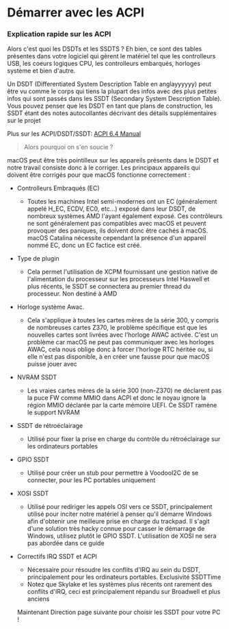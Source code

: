 # Démarrer avec les ACPI

### Explication rapide sur les ACPI

Alors c'est quoi les DSDTs et les SSDTS ? Eh bien, ce sont des tables présentes dans votre logiciel qui gèrent le matériel tel que les controlleurs USB, les coeurs logiques CPU, les controlleurs embarqués, horloges système et bien d'autre.

Un DSDT (Differentiated System Description Table en anglayyyyyy) peut être vu comme le corps qui tiens la plupart des infos avec des plus petites infos qui sont passés dans les SSDT (Secondary System Description Table). Vous pouvez penser que les DSDT en tant que plans de construction, les SSDT étant des notes autocollantes décrivant des détails supplémentaires sur le projet



Plus sur les ACPI/DSDT/SSDT: [ACPI 6.4 Manual](https://uefi.org/sites/default/files/resources/ACPI\_Spec\_6\_4\_Jan22.pdf)

> Alors pourquoi on s'en soucie ?

macOS peut être très pointilleux sur les appareils présents dans le DSDT et notre travail consiste donc à le corriger. Les principaux appareils qui doivent être corrigés pour que macOS fonctionne correctement :

* Controlleurs Embraqués (EC)
  * Toutes les machines Intel semi-modernes ont un EC (généralement appelé H\_EC, ECDV, EC0, etc...) exposé dans leur DSDT, de nombreux systèmes AMD l'ayant également exposé. Ces contrôleurs ne sont généralement pas compatibles avec macOS et peuvent provoquer des paniques, ils doivent donc être cachés à macOS. macOS Catalina nécessite cependant la présence d'un appareil nommé EC, donc un EC factice est créé.
* Type de plugin
  * Cela permet l'utilisation de XCPM fournissant une gestion native de l'alimentation du processeur sur les processeurs Intel Haswell et plus récents, le SSDT se connectera au premier thread du processeur. Non destiné à AMD
* Horloge système Awac.
  * Cela s'applique à toutes les cartes mères de la série 300, y compris de nombreuses cartes Z370, le problème spécifique est que les nouvelles cartes sont livrées avec l'horloge AWAC activée. C'est un problème car macOS ne peut pas communiquer avec les horloges AWAC, cela nous oblige donc à forcer l'horloge RTC héritée ou, si elle n'est pas disponible, à en créer une fausse pour que macOS puisse jouer avec
* NVRAM SSDT
  * Les vraies cartes mères de la série 300 (non-Z370) ne déclarent pas la puce FW comme MMIO dans ACPI et donc le noyau ignore la région MMIO déclarée par la carte mémoire UEFI. Ce SSDT ramène le support NVRAM
* &#x20;SSDT de rétroéclairage
  * Utilisé pour fixer la prise en charge du contrôle du rétroéclairage sur les ordinateurs portables
* GPIO SSDT
  * Utilisé pour créer un stub pour permettre à VoodooI2C de se connecter, pour les PC portables uniquement
* XOSI SSDT
  * Utilisé pour rediriger les appels OSI vers ce SSDT, principalement utilisé pour inciter notre matériel à penser qu'il démarre Windows afin d'obtenir une meilleure prise en charge du trackpad. Il s'agit d'une solution très hacky connue pour casser le démarrage de Windows, utilisez plutôt le GPIO SSDT. L'utilisation de XOSI ne sera pas abordée dans ce guide
*   Correctifs IRQ SSDT et ACPI

    * Nécessaire pour résoudre les conflits d'IRQ au sein du DSDT, principalement pour les ordinateurs portables. Exclusivité SSDTTime
    * Notez que Skylake et les systèmes plus récents ont rarement des conflits d'IRQ, ceci est principalement répandu sur Broadwell et plus anciens

    Maintenant Direction page suivante pour choisir les SSDT pour votre PC !
